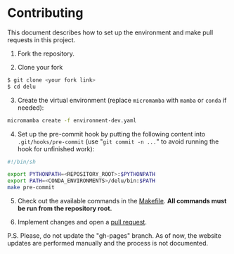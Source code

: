 # Contributing

This document describes
how to set up the environment and make pull requests in this project.

1. Fork the repository.

2. Clone your fork
```bash
$ git clone <your fork link> 
$ cd delu
```

3. Create the virtual environment
(replace `micromamba` with `mamba` or `conda` if needed):
```bash
micromamba create -f environment-dev.yaml
```

4. Set up the pre-commit hook by putting the following content into
`.git/hooks/pre-commit`
(use "`git commit -n ...`" to avoid running the hook for unfinished work):
```bash
#!/bin/sh

export PYTHONPATH=<REPOSITORY_ROOT>:$PYTHONPATH
export PATH=<CONDA_ENVIRONMENTS>/delu/bin:$PATH
make pre-commit
```

5. Check out the available commands in the [Makefile](../Makefile).
**All commands must be run from the repository root.**

6. Implement changes and open a
[pull request](https://docs.github.com/en/github/collaborating-with-pull-requests/proposing-changes-to-your-work-with-pull-requests/about-pull-requests).

P.S. Please, do not update the "gh-pages" branch. As of now, the website updates are
performed manually and the process is not documented.
